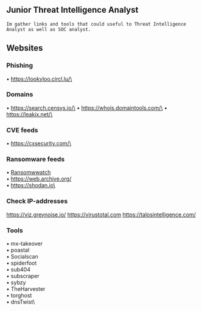 ## Junior Threat Intelligence Analyst
``Im gather links and tools that could useful to Threat Intelligence Analyst as well as SOC analyst.``

## Websites

### Phishing
• https://lookyloo.circl.lu/\

### Domains
• https://search.censys.io/\
• https://whois.domaintools.com/\
• https://leakix.net/\

### CVE feeds
• https://cxsecurity.com/\

### Ransomware feeds

• [Ransomwwatch](https://ransomwatch.telemetry.ltd/#/)\
• https://web.archive.org/ \
• https://shodan.io\

### Check IP-addresses
https://viz.greynoise.io/
https://virustotal.com
https://talosintelligence.com/

### Tools
• mx-takeover\
• poastal\
• Socialscan\
• spiderfoot\
• sub404\
• subscraper\
• sybzy\
• TheHarvester\
• torghost\
• dnsTwist\

<!--
**en0ds/en0ds** is a ✨ _special_ ✨ repository because its `README.md` (this file) appears on your GitHub profile.

Here are some ideas to get you started:

- 🔭 I’m currently working on ...
- 🌱 I’m currently learning ...
- 👯 I’m looking to collaborate on ...
- 🤔 I’m looking for help with ...
- 💬 Ask me about ...
- 📫 How to reach me: ...
- 😄 Pronouns: ...
- ⚡ Fun fact: ...
-->
